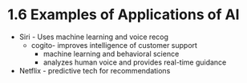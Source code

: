 # 1.6 Examples of Applications of AI

* Siri - Uses machine learning and voice recog
    * cogito- improves intelligence of customer support
        * machine learning and behavioral science
        * analyzes human voice and provides real-time guidance
* Netflix - predictive tech for recommendations

